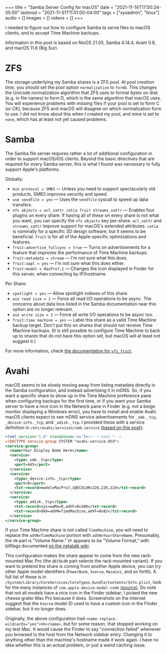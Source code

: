 +++
title = "Samba Server Config for macOS"
date = "2021-11-14T17:50:24-05:00"
lastmod = "2021-11-51T11:51:00-04:00"
tags = ["sysadmin", "linux"]
audio = []
images = []
videos = []
+++

I needed to figure out how to configure Samba to serve files to macOS clients, and to accept Time Machine backups.

<!--more-->

Information in this post is based on NixOS 21.05, Samba 4.14.4, Avahi 0.8, and macOS 11.6 (Big Sur).

# ZFS

The storage underlying my Samba shares is a ZFS pool.  *At pool creation time,* you should set the pool option `normalization` to `formD`.  This changes the Unicode normalization algorithm that ZFS uses to format bytes on disk (e.g. in file names) to form D, which is the same algorithm that macOS uses.  You will experience problems with missing files if your pool is set to form C (or CK), because ZFS and macOS will disagree on which normalization form to use.  I did not know about this when I created my pool, and mine is set to `none`, which has at least not yet caused problems.

# Samba

The Samba file server requires rather a lot of additional configuration in order to support macOS/iOS clients.  Beyond the basic directives that are required for every Samba server, this is what I found was necessary to fully support Apple's platforms.

Globally:

* `min protocol = SMB3` — Unless you need to support spectacularly old products, SMB3 improves security and speed.
* `use sendfile = yes` — Uses the `sendfile` syscall to speed up data transfers.
* `vfs objects = acl_xattr catia fruit streams_xattr` — Enables four plugins on every share.  If having all of these on every share is not what you want, you can specify the `vfs objects` key per-share.  `acl_xattr` and `streams_xattr` improve support for macOS's extended attributes. `catia` is nominally for a specific 3D design software, but it seems to be beneficial. `fruit` is for all of the Apple-specific optimizations and features.
* `fruit:advertise_fullsync = true` — Turns on advertisements for a feature that improves the performance of Time Machine backups.
* `fruit:metadata = stream` — I'm not sure what this does.
* `fruit:aapl = yes` — I'm not sure what this does either.
* `fruit:model = MacPro7,1` — Changes the icon displayed in Finder for this server, when connecting by IP/hostname.

Per Share:

* `spotlight = yes` — Allow spotlight indexes of this share.
* `aio read size = 1` — Force all read I/O operations to be async.  The concerns about data loss listed in the Samba documentation near this option are no longer relevant.
* `aio write size = 1` — Force all write I/O operations to be async too.
* `fruit:time machine = yes` — Label this share as a valid Time Machine backup target.  Don't put this on shares that should not receive Time Machine backups.  (It is still possible to configure Time Machine to back up to shares that do not have this option set, but macOS will at least not suggest it.)

For more information, check [the documentation for `vfs_fruit`](https://www.samba.org/samba/docs/current/man-html/vfs_fruit.8.html).

# Avahi

macOS seems to be slowly moving away from listing metadata directly in the Samba configuration, and instead advertising it in mDNS.  So, if you want a specific share to show up in the Time Machine preference pane when configuring backups for the first time, or if you want your Samba server to have a nice icon in the Network pane in Finder (e.g. not a beige monitor displaying a Windows error), you have to install and enable Avahi.  macOS clients expect to see mDNS service advertisements for `_smb._tcp`, `_device-info._tcp`, and `_adisk._tcp`.  I provided these with a service definition in `/etc/avahi/services/smb.service` [(based on this post)](https://www.tumfatig.net/2017/let-mac-os-auto-discover-your-smb-shares/):

```xml
<?xml version="1.0" standalone='no'?><!--*-nxml-*-->
<!DOCTYPE service-group SYSTEM "avahi-service.dtd">
<service-group>
  <name>Your Display Name Here</name>
  <service>
	<type>_smb._tcp</type>
	<port>445</port>
  </service>
  <service>
	<type>_device-info._tcp</type>
	<port>0</port>
	<txt-record>model=MacPro7,1@ECOLOR=226,226,224</txt-record>
  </service>
  <service>
    <type>_adisk._tcp</type>
	<txt-record>sys=waMa=0,adVF=0x100</txt-record>
	<txt-record>dk0=adVN=TimeMachine,adVF=0x82</txt-record>
  </service>
</service-group>
```

If your Time Machine share is not called `TimeMachine`, you will need to replace the `adVN=TimeMachine` portion with `adVN=YourShareName`.  Presumably, the `VN` part is "Volume Name." `VF` appears to be "Volume Format," with bitflags documented [on the netatalk wiki](http://netatalk.sourceforge.net/wiki/index.php/Bonjour_record_adisk_adVF_values).

This configuration makes the share appear to come from the new rack-mounted Mac Pro (the `@ECOLOR` part selects the rack-mounted variant).  If you want to pretend the share is coming from another Apple device, you can try other Apple model identifiers (`PowerBook`, `Xserve`, `Macmini`, and so forth).  A full list of these is in `/System/Library/CoreServices/CoreTypes.bundle/Contents/Info.plist`, look for the many instances of `com.apple.device-model-code` [(source)](https://askubuntu.com/questions/1109810/ubuntu-18-10-samba-4-8-4-smb-conf-what-are-the-valid-values-for-fruitmodel#1144356).  Do note that not all models have a nice icon in the Finder sidebar; I picked the new cheese grater Mac Pro because it does.  Screenshots on the internet suggest that the `Xserve` model ID used to have a custom icon in the Finder sidebar, but it no longer does.

Originally, the above configuration had `<name replace-wildcards="yes">%h</name>`, but for some reason, that stopped working on my test Mac.  It would cause the Finder to say "connection failed" whenever you browsed to the host from the Network sidebar entry. Changing it to anything other than the machine's hostname made it work again.  I have no idea whether this is an actual problem, or just a weird caching issue.
